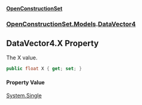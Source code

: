 #### [OpenConstructionSet](index.md 'index')
### [OpenConstructionSet.Models](index.md#OpenConstructionSet_Models 'OpenConstructionSet.Models').[DataVector4](uE+cMOC4LnTCagV6gqV70A.md 'OpenConstructionSet.Models.DataVector4')
## DataVector4.X Property
The X value.  
```csharp
public float X { get; set; }
```
#### Property Value
[System.Single](https://docs.microsoft.com/en-us/dotnet/api/System.Single 'System.Single')

